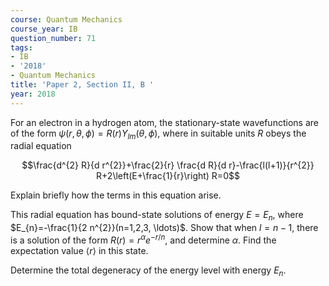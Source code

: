 ```yaml
---
course: Quantum Mechanics
course_year: IB
question_number: 71
tags:
- IB
- '2018'
- Quantum Mechanics
title: 'Paper 2, Section II, B '
year: 2018
---
```




For an electron in a hydrogen atom, the stationary-state wavefunctions are of the form $\psi(r, \theta, \phi)=R(r) Y_{l m}(\theta, \phi)$, where in suitable units $R$ obeys the radial equation

$$\frac{d^{2} R}{d r^{2}}+\frac{2}{r} \frac{d R}{d r}-\frac{l(l+1)}{r^{2}} R+2\left(E+\frac{1}{r}\right) R=0$$

Explain briefly how the terms in this equation arise.

This radial equation has bound-state solutions of energy $E=E_{n}$, where $E_{n}=-\frac{1}{2 n^{2}}(n=1,2,3, \ldots)$. Show that when $l=n-1$, there is a solution of the form $R(r)=r^{\alpha} e^{-r / n}$, and determine $\alpha$. Find the expectation value $\langle r\rangle$ in this state.

Determine the total degeneracy of the energy level with energy $E_{n}$.
